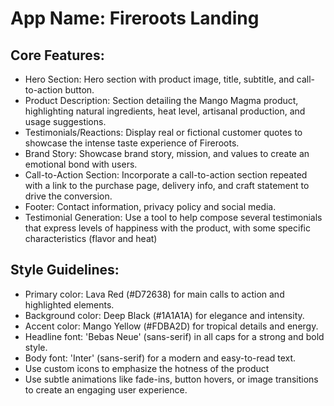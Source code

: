 # **App Name**: Fireroots Landing

## Core Features:

- Hero Section: Hero section with product image, title, subtitle, and call-to-action button.
- Product Description: Section detailing the Mango Magma product, highlighting natural ingredients, heat level, artisanal production, and usage suggestions.
- Testimonials/Reactions: Display real or fictional customer quotes to showcase the intense taste experience of Fireroots.
- Brand Story: Showcase brand story, mission, and values to create an emotional bond with users.
- Call-to-Action Section: Incorporate a call-to-action section repeated with a link to the purchase page, delivery info, and craft statement to drive the conversion.
- Footer: Contact information, privacy policy and social media.
- Testimonial Generation: Use a tool to help compose several testimonials that express levels of happiness with the product, with some specific characteristics (flavor and heat)

## Style Guidelines:

- Primary color: Lava Red (#D72638) for main calls to action and highlighted elements.
- Background color: Deep Black (#1A1A1A) for elegance and intensity.
- Accent color: Mango Yellow (#FDBA2D) for tropical details and energy.
- Headline font: 'Bebas Neue' (sans-serif) in all caps for a strong and bold style.
- Body font: 'Inter' (sans-serif) for a modern and easy-to-read text. 
- Use custom icons to emphasize the hotness of the product
- Use subtle animations like fade-ins, button hovers, or image transitions to create an engaging user experience.